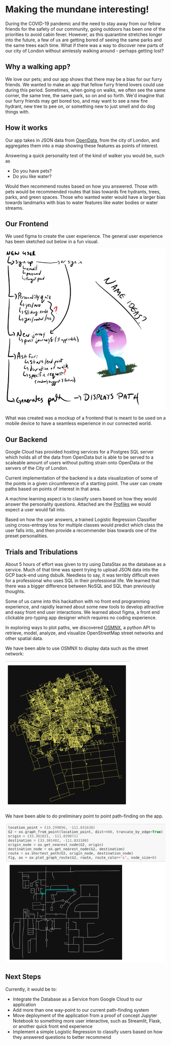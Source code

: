 # Making the mundane interesting!

During the COVID-19 pandemic and the need to stay away from our fellow friends for the safety of our community, going outdoors has been one of the priorities to avoid cabin fever. However, as this quarantine stretches longer into the future, a few of us are getting bored of seeing the same parks and the same trees each time. What if there was a way to discover new parts of our city of London without aimlessly walking around - perhaps getting lost?

## Why a walking app?

We love our pets; and our app shows that there may be a bias for our furry friends. We wanted to make an app that fellow furry friend lovers could use during this period. Sometimes, when going on walks, we often see the same corner, the same tree, the same park, so on and so forth. We'd imagine that our furry friends may get bored too, and may want to see a new fire hydrant, new tree to pee on, or something new to just smell and do dog things with. 

## How it works

Our app takes in JSON data from [OpenData](https://opendata.london.ca), from the city of London, and aggregates them into a map showing these features as points of interest. 

Answering a quick personality test of the kind of walker you would be, such as 
* Do you have pets?
* Do you like water?

Would then recommend routes based on how you answered. Those with pets would be recommended routes that bias towards fire hydrants, trees, parks, and green spaces. Those who wanted water would have a larger bias towards landmarks with bias to water features like water bodies or water streams. 

## Our Frontend

We used figma to create the user experience. The general user experience has been sketched out below in a fun visual.

![img](assets/frontend_idea.png)

What was created was a mockup of a frontend that is meant to be used on a mobile device to have a seamless experience in our connected world. 

## Our Backend

Google Cloud has provided hosting services for a Postgres SQL server which holds all of the data from OpenData but is able to be served to a scaleable amount of users without putting strain onto OpenData or the servers of the City of London.

Current implementation of the backend is a data visualization of some of the points in a given circumference of a starting point. The user can create paths based on points of interest in that area.

A machine learning aspect is to classify users based on how they would answer the personality questions. Attached are the [Profiles](https://docs.google.com/spreadsheets/d/1JJ9xPv4ixepKdF407_7O7y5pQClbC7J9XcJ-kNOg66k/edit#gid=0) we would expect a user would fall into.

Based on how the user answers, a trained Logistic Regression Classifier using cross-entropy loss for multiple classes would predict which class the user falls into, and then provide a recommender bias towards one of the preset personalities. 

## Trials and Tribulations

About 5 hours of effort was given to try using DataStax as the database as a service. Much of that time was spent trying to upload JSON data into the GCP back-end using dsbulk. Needless to say, it was terribly difficult even for a professional who uses SQL in their professional life. We learned that there was a bigger difference between NoSQL and SQL than previously thoughts. 

Some of us came into this hackathon with no front end programming experience, and rapidly learned about some new tools to develop attractive and easy front end user interactions. We learned about figma, a front end clickable pro-typing app designer 
which requires no coding experience. 

In exploring ways to plot paths, we discovered [OSMNX](https://github.com/gboeing/osmnx), a python API to retrieve, model, analyze, and visualize OpenStreetMap street networks and other spatial data. 

We have been able to use OSMNX to display data such as the street network:

![img](assets/city_of_london_streets.png)

We have been able to do preliminary point to point path-finding on the app.

![img](assets/path_example.png)

## Next Steps

Currently, it would be to:

* Integrate the Database as a Service from Google Cloud to our application
* Add more than one way-point to our current path-finding system
* Move deployment of the application from a proof of concept Jupyter Notebook to something more user interactive, such as Streamlit, Flask, or another quick front end experience
* Implement a simple Logistic Regression to classify users based on how they answered questions to better recommend 

